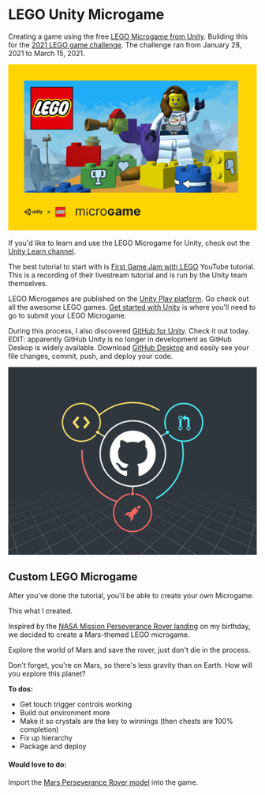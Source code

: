 # LEGO Unity Microgame

Creating a game using the free [LEGO Microgame from Unity](https://store.unity.com/lego-microgame). Building this for the [2021 LEGO game challenge](https://ideas.lego.com/blogs/a4ae09b6-0d4c-4307-9da8-3ee9f3d368d6/post/d82d4bfe-12af-4498-a25d-12b118a6d718). The challenge ran from January 28, 2021 to March 15, 2021.

![](https://github.com/MishManners/LEGO-Unity/blob/main/1055f848-b61d-440e-a059-0ca72e7d8b6b.jpg?raw=true)

If you'd like to learn and use the LEGO Microgame for Unity, check out the [Unity Learn channel](https://learn.unity.com/project/lego-template).

The best tutorial to start with is [First Game Jam with LEGO](https://www.youtube.com/watch?reload=9&v=pq_hjSUbrXs&feature=emb_rel_end&ab_channel=Unity) YouTube tutorial. This is a recording of their livestream tutorial and is run by the Unity team themselves.

LEGO Microgames are published on the [Unity Play platform](https://play.unity.com/). Go check out all the awesome LEGO games. [Get started with Unity](https://store.unity.com/lego-microgame?_ga=2.62865583.2020612240.1612847856-2003228940.1612847856) is where you'll need to go to submit your LEGO Microgame.

During this process, I also discovered [GitHub for Unity](https://unity.github.com/). Check it out today.
EDIT: apparently GitHub Unity is no longer in development as GitHub Deskop is widely available. Download [GitHub Desktop](https://desktop.github.com/) and easily see your file changes, commit, push, and deploy your code.

![](https://github.com/MishManners/LEGO-Unity/blob/main/9c8296a7-358c-4519-8758-897785ef7e43.jpg)

## Custom LEGO Microgame

After you've done the tutorial, you'll be able to create your own Microgame.

This what I created.

Inspired by the [NASA Mission Perseverance Rover landing](https://mars.nasa.gov/mars2020/timeline/landing/entry-descent-landing/) on my birthday, we decided to create a Mars-themed LEGO microgame.

Explore the world of Mars and save the rover, just don't die in the process.

Don't forget, you're on Mars, so there's less gravity than on Earth. How will you explore this planet?

**To dos:**
- Get touch trigger controls working
- Build out environment more
- Make it so crystals are the key to winnings (then chests are 100% completion)
- Fix up hierarchy
- Package and deploy

#### Would love to do:

Import the [Mars Perseverance Rover model](https://mars.nasa.gov/resources/25042/mars-perseverance-rover-3d-model/) into the game.
